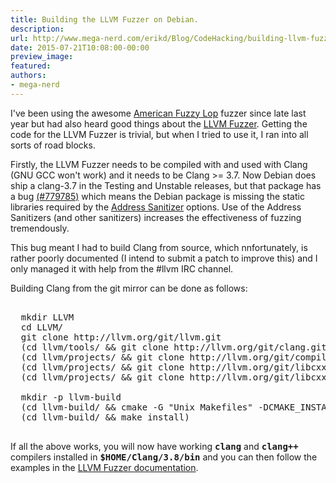 ```yaml
---
title: Building the LLVM Fuzzer on Debian.
description:
url: http://www.mega-nerd.com/erikd/Blog/CodeHacking/building-llvm-fuzzer.html
date: 2015-07-21T10:08:00-00:00
preview_image:
featured:
authors:
- mega-nerd
---
```




<p>
I've been using the awesome
	<a href="http://lcamtuf.coredump.cx/afl/">American Fuzzy Lop</a>
fuzzer since late last year but had also heard good things about the
	<a href="http://llvm.org/docs/LibFuzzer.html">LLVM Fuzzer</a>.
Getting the code for the LLVM Fuzzer is trivial, but when I tried to use it, I
ran into all sorts of road blocks.
</p>

<p>
Firstly, the LLVM Fuzzer needs to be compiled with and used with Clang (GNU GCC
won't work) and it needs to be Clang &gt;= 3.7.
Now Debian does ship a clang-3.7 in the Testing and Unstable releases, but that
package has a bug
	<a href="https://bugs.debian.org/cgi-bin/bugreport.cgi?bug=779785">(#779785)</a>
which means the Debian package is missing the static libraries required by the
	<a href="http://clang.llvm.org/docs/AddressSanitizer.html">Address Sanitizer</a>
options.
Use of the Address Sanitizers (and other sanitizers) increases the effectiveness
of fuzzing tremendously.
</p>

<p>
This bug meant I had to build Clang from source, which nnfortunately, is rather
poorly documented (I intend to submit a patch to improve this) and I only
managed it with help from the #llvm IRC channel.
</p>

<p>
Building Clang from the git mirror can be done as follows:
</p>

<pre class="code">

  mkdir LLVM
  cd LLVM/
  git clone http://llvm.org/git/llvm.git
  (cd llvm/tools/ &amp;&amp; git clone http://llvm.org/git/clang.git)
  (cd llvm/projects/ &amp;&amp; git clone http://llvm.org/git/compiler-rt.git)
  (cd llvm/projects/ &amp;&amp; git clone http://llvm.org/git/libcxx.git)
  (cd llvm/projects/ &amp;&amp; git clone http://llvm.org/git/libcxxabi)

  mkdir -p llvm-build
  (cd llvm-build/ &amp;&amp; cmake -G &quot;Unix Makefiles&quot; -DCMAKE_INSTALL_PREFIX=$(HOME)/Clang/3.8 ../llvm)
  (cd llvm-build/ &amp;&amp; make install)

</pre>

<p>
If all the above works, you will now have working <b><tt>clang</tt></b> and
<b><tt>clang++</tt></b> compilers installed in <b><tt>$HOME/Clang/3.8/bin</tt></b>
and you can then follow the examples in the
	<a href="http://llvm.org/docs/LibFuzzer.html">LLVM Fuzzer documentation</a>.
</p>



